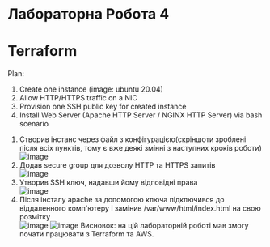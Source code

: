 # Лабораторна Робота 4
# Terraform

Plan:
1. Create one instance (image: ubuntu 20.04) 
2. Allow HTTP/HTTPS traffic on a NIC 
3. Provision one SSH public key for created instance 
4. Install Web Server (Apache HTTP Server / NGINX HTTP Server) via bash scenario



1) Cтворив інстанс через файл з конфігурацією(скріншоти зроблені після всіх пунктів, тому є вже деякі змінні з наступних кроків роботи)<br/>
![image](https://user-images.githubusercontent.com/74788692/201548278-9120aa60-2d35-49ae-948b-5731d1bf75bc.png)
2) Додав secure group для дозволу HTTP та HTTPS запитів<br/>
![image](https://user-images.githubusercontent.com/74788692/201548381-7f45bdec-ebb4-4af0-99b4-beaa4bcaf53c.png)
3) Утворив SSH ключ, надавши йому відповідні права<br/>
![image](https://user-images.githubusercontent.com/74788692/201548434-4b226de0-33c2-46e4-9e5c-67765323839b.png)
4) Після інсталу apache за допомогою ключа підключився до віддаленного комп'ютеру і замінив /var/www/html/index.html на свою розмітку<br/>
![image](https://user-images.githubusercontent.com/74788692/201548578-323757d8-baab-4ec2-89b8-8d5e9acd7c00.png)
![image](https://user-images.githubusercontent.com/74788692/201548587-7af6f357-8cad-47bd-be44-a5a912a73012.png)
Висновок: на цій лабораторній роботі мав змогу почати працювати з Terraform та AWS.
